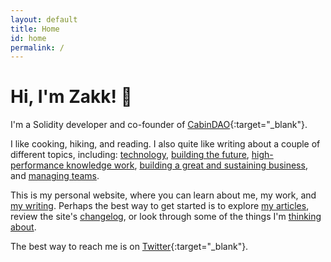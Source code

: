 ```yaml
---
layout: default
title: Home
id: home
permalink: /
---
```


<div>
  <h1>Hi, I'm Zakk! 👋</h1>
</div>

I'm a Solidity developer and co-founder of [CabinDAO](https://www.creatorcabins.com/){:target="_blank"}. 

I like cooking, hiking, and reading. I also quite like writing about a couple of different topics, including: [technology](/technology), [building the future](/building-the-future), [high-performance knowledge work](/high-performance-knowledge-work), [building a great and sustaining business](/great-business), and [managing teams](/management).

This is my personal website, where you can learn about me, my work, and [my writing](/articles). Perhaps the best way to get started is to explore [my articles](/articles), review the site's [changelog](/changelog), or look through some of the things I'm [thinking about](/domains).

The best way to reach me is on [Twitter](https://twitter.com/0xZakk){:target="_blank"}.


<!-- Welcome to my slipbox, which is the fancy name I gave to this boring website.


I believe <a href="writing-is-thinking">writing is thinking</a>, so <a href="these-notes-are-written-for-myself">these notes are written for myself</a> to aid my thinking, learning, and creating.

This site is a diverse ecosystem of interlinked notes all evolving at different rates. Most of the notes fall within these <a href="/Writing-themes">themes</a> and some of the concepts and words might be incorrect. Fortunately, that's what this whole site is about: evolving my thinking by challenging existing beliefs, assumptions, and mental models. Please feel free to do the same, either in the comments sections or on Twitter.

The best way to get started exploring is to look at the <a href="changelog">changelog</a> of recent updates and additions. You could also check out <a href="What-has-my-attention-now">what has my attention now</a>. Feel free to click any link that catches your curiosity, as each provides a choose-your-own-adventure-style pathway into my <a href="web-of-thinking">web of thinking</a>.

Have something to say? I check [email](mailto:letstalk@miketannenbaum.com) and [twitter](https://twitter.com/miketnnnbm) occasionally. Still curious? [My main site](https://miketannenbaum.com) has [essays](https://miketannenbaum.com/writings), [projects](https://miketannenbaum.com/projects), a [newsletter](https://miketannenbaum.com/signup) and more.

---

I run an independent software consultancy aimed at helping clients leverage the latest technologies. I love working with companies of all sizes, which I like to phrase as: helping the small be mighty and the big be nimble.

The early stages of the information age have shown us that there are very few things that can accelerate your business strategy like technology.

We've seen some incredibles things as a result. A company can analyze its data and know a shopper is pregnant before she does (Target). Machine learning can be used to detect and prevent fraud (PayPal). And a group of friends can build a billion dollar app in a few years (Instagram).

I look forward to working with you. The possibilities are endless.

Sincerely,

Zakk Fleischmann,
Hawthorne Interactive
Founder & CEO -->